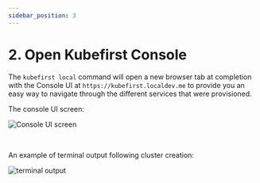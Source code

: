 ```yaml
---
sidebar_position: 3
---
```


# 2. Open Kubefirst Console

The ```kubefirst local``` command will open a new browser tab at completion with the Console UI at ```https://kubefirst.localdev.me``` to provide you an easy way to navigate through the different services that were provisioned.

The console UI screen:

![Console UI screen](/img/console_local.png)

<br/>

An example of terminal output following cluster creation:

![terminal output](/img/handoff-screen.png)
